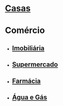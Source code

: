 # [Casas](./casa.md)

# Comércio

- ## [Imobiliária](./imobiliaria.md)
- ## [Supermercado](./supermercado.md)
- ## [Farmácia](./farmacia.md)
- ## [Água e Gás](./agua.md)
